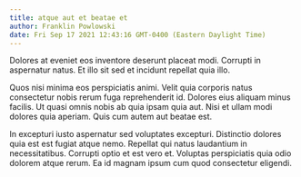 ```yaml
---
title: atque aut et beatae et
author: Franklin Powlowski
date: Fri Sep 17 2021 12:43:16 GMT-0400 (Eastern Daylight Time)
---
```

Dolores at eveniet eos inventore deserunt placeat modi. Corrupti in aspernatur natus. Et illo sit sed et incidunt repellat quia illo.

 Quos nisi minima eos perspiciatis animi. Velit quia corporis natus consectetur nobis rerum fuga reprehenderit id. Dolores eius aliquam minus facilis. Ut quasi omnis nobis ab quia ipsam quia aut. Nisi et ullam modi dolores quia aperiam. Quis cum autem aut beatae est.

 In excepturi iusto aspernatur sed voluptates excepturi. Distinctio dolores quia est est fugiat atque nemo. Repellat qui natus laudantium in necessitatibus. Corrupti optio et est vero et. Voluptas perspiciatis quia odio dolorem atque rerum. Ea id magnam ipsum cum quod consectetur eligendi.